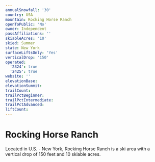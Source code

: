 ```yaml
---
annualSnowfall: '30'
country: USA
mountain: Rocking Horse Ranch
openToPublic: 'No'
owner: Independent
passAffiliations: ''
skiableAcres: '10'
skied: Summer
state: New York
surfaceLiftsOnly: 'Yes'
verticalDrop: '150'
operated:
  '2324': true
  '2425': true
website: ''
elevationBase:
elevationSummit:
trailCount:
trailPctBeginner:
trailPctIntermediate:
trailPctAdvanced:
liftCount:
---
```



# Rocking Horse Ranch

Located in U.S. - New York, Rocking Horse Ranch is a ski area with a vertical drop of 150 feet and 10 skiable acres.
